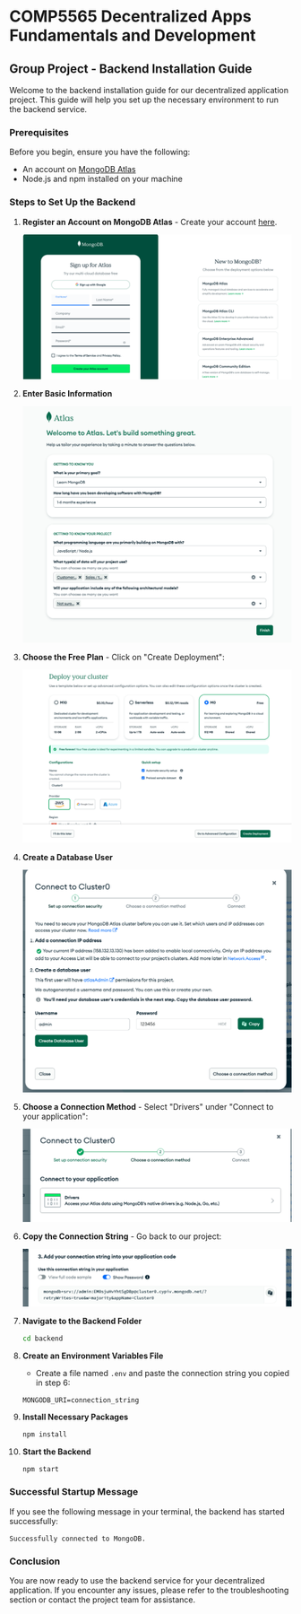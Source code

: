 # COMP5565 Decentralized Apps Fundamentals and Development

## Group Project - Backend Installation Guide

Welcome to the backend installation guide for our decentralized application project. This guide will help you set up the necessary environment to run the backend service.

### Prerequisites

Before you begin, ensure you have the following:

- An account on [MongoDB Atlas](https://www.mongodb.com/cloud/atlas/register)
- Node.js and npm installed on your machine

### Steps to Set Up the Backend

1. **Register an Account on MongoDB Atlas** - Create your account [here](https://www.mongodb.com/cloud/atlas/register).

   ![MongoDB Atlas Registration](/backend/guide/image.png)

2. **Enter Basic Information**

   ![Basic Information](/backend/guide/image-1.png)

3. **Choose the Free Plan** - Click on "Create Deployment":

   ![Free Plan Selection](/backend/guide/image-2.png)

4. **Create a Database User**

   ![Database User Creation](/backend/guide/image-3.png)

5. **Choose a Connection Method** - Select "Drivers" under "Connect to your application":

   ![Connection Method](/backend/guide/image-4.png)

6. **Copy the Connection String** - Go back to our project:

   ![Connection String](/backend/guide/image-5.png)

7. **Navigate to the Backend Folder**
   ```bash
   cd backend
   ```

8. **Create an Environment Variables File**
   - Create a file named `.env` and paste the connection string you copied in step 6:
   ```env
   MONGODB_URI=connection_string
   ```

9. **Install Necessary Packages**
   ```bash
   npm install
   ```

10. **Start the Backend**
    ```bash
    npm start
    ```

### Successful Startup Message

If you see the following message in your terminal, the backend has started successfully:
```
Successfully connected to MongoDB.
```

### Conclusion

You are now ready to use the backend service for your decentralized application. If you encounter any issues, please refer to the troubleshooting section or contact the project team for assistance.
